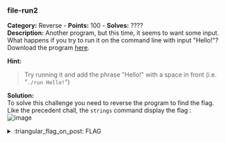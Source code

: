 ### file-run2
**Category:** Reverse - **Points:** 100 - **Solves:** ????  
**Description:** Another program, but this time, it seems to want some input. What happens if you try to run it on the command line with input "Hello!"? Download the program [here](./run).

**Hint:**
> Try running it and add the phrase "Hello!" with a space in front (i.e. "`./run Hello!`")  

**Solution:**  
To solve this challenge you need to reverse the program to find the flag.  
Like the precedent chall, the `strings` command display the flag :  
![image](https://user-images.githubusercontent.com/91023285/160233284-f27263c8-9577-470d-af42-d98988f8f6b0.png)


<details>
  <summary>:triangular_flag_on_post: FLAG</summary>

  ```
  picoCTF{F1r57_4rgum3n7_be0714da}
  ```
</details>
